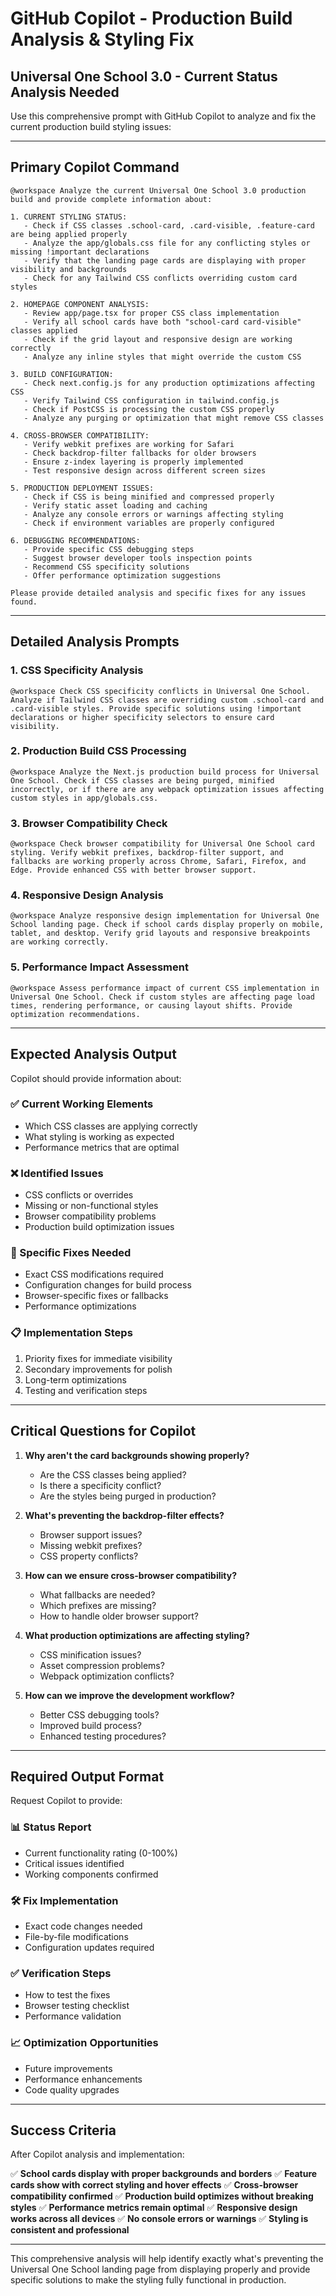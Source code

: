 # GitHub Copilot - Production Build Analysis & Styling Fix

## Universal One School 3.0 - Current Status Analysis Needed

Use this comprehensive prompt with GitHub Copilot to analyze and fix the current production build styling issues:

---

## Primary Copilot Command

```
@workspace Analyze the current Universal One School 3.0 production build and provide complete information about:

1. CURRENT STYLING STATUS:
   - Check if CSS classes .school-card, .card-visible, .feature-card are being applied properly
   - Analyze the app/globals.css file for any conflicting styles or missing !important declarations
   - Verify that the landing page cards are displaying with proper visibility and backgrounds
   - Check for any Tailwind CSS conflicts overriding custom card styles

2. HOMEPAGE COMPONENT ANALYSIS:
   - Review app/page.tsx for proper CSS class implementation
   - Verify all school cards have both "school-card card-visible" classes applied
   - Check if the grid layout and responsive design are working correctly
   - Analyze any inline styles that might override the custom CSS

3. BUILD CONFIGURATION:
   - Check next.config.js for any production optimizations affecting CSS
   - Verify Tailwind CSS configuration in tailwind.config.js
   - Check if PostCSS is processing the custom CSS properly
   - Analyze any purging or optimization that might remove CSS classes

4. CROSS-BROWSER COMPATIBILITY:
   - Verify webkit prefixes are working for Safari
   - Check backdrop-filter fallbacks for older browsers
   - Ensure z-index layering is properly implemented
   - Test responsive design across different screen sizes

5. PRODUCTION DEPLOYMENT ISSUES:
   - Check if CSS is being minified and compressed properly
   - Verify static asset loading and caching
   - Analyze any console errors or warnings affecting styling
   - Check if environment variables are properly configured

6. DEBUGGING RECOMMENDATIONS:
   - Provide specific CSS debugging steps
   - Suggest browser developer tools inspection points
   - Recommend CSS specificity solutions
   - Offer performance optimization suggestions

Please provide detailed analysis and specific fixes for any issues found.
```

---

## Detailed Analysis Prompts

### 1. CSS Specificity Analysis
```
@workspace Check CSS specificity conflicts in Universal One School. Analyze if Tailwind CSS classes are overriding custom .school-card and .card-visible styles. Provide specific solutions using !important declarations or higher specificity selectors to ensure card visibility.
```

### 2. Production Build CSS Processing
```
@workspace Analyze the Next.js production build process for Universal One School. Check if CSS classes are being purged, minified incorrectly, or if there are any webpack optimization issues affecting custom styles in app/globals.css.
```

### 3. Browser Compatibility Check
```
@workspace Check browser compatibility for Universal One School card styling. Verify webkit prefixes, backdrop-filter support, and fallbacks are working properly across Chrome, Safari, Firefox, and Edge. Provide enhanced CSS with better browser support.
```

### 4. Responsive Design Analysis
```
@workspace Analyze responsive design implementation for Universal One School landing page. Check if school cards display properly on mobile, tablet, and desktop. Verify grid layouts and responsive breakpoints are working correctly.
```

### 5. Performance Impact Assessment
```
@workspace Assess performance impact of current CSS implementation in Universal One School. Check if custom styles are affecting page load times, rendering performance, or causing layout shifts. Provide optimization recommendations.
```

---

## Expected Analysis Output

Copilot should provide information about:

### ✅ Current Working Elements
- Which CSS classes are applying correctly
- What styling is working as expected
- Performance metrics that are optimal

### ❌ Identified Issues
- CSS conflicts or overrides
- Missing or non-functional styles
- Browser compatibility problems
- Production build optimization issues

### 🔧 Specific Fixes Needed
- Exact CSS modifications required
- Configuration changes for build process
- Browser-specific fixes or fallbacks
- Performance optimizations

### 📋 Implementation Steps
1. Priority fixes for immediate visibility
2. Secondary improvements for polish
3. Long-term optimizations
4. Testing and verification steps

---

## Critical Questions for Copilot

1. **Why aren't the card backgrounds showing properly?**
   - Are the CSS classes being applied?
   - Is there a specificity conflict?
   - Are the styles being purged in production?

2. **What's preventing the backdrop-filter effects?**
   - Browser support issues?
   - Missing webkit prefixes?
   - CSS property conflicts?

3. **How can we ensure cross-browser compatibility?**
   - What fallbacks are needed?
   - Which prefixes are missing?
   - How to handle older browser support?

4. **What production optimizations are affecting styling?**
   - CSS minification issues?
   - Asset compression problems?
   - Webpack optimization conflicts?

5. **How can we improve the development workflow?**
   - Better CSS debugging tools?
   - Improved build process?
   - Enhanced testing procedures?

---

## Required Output Format

Request Copilot to provide:

### 📊 Status Report
- Current functionality rating (0-100%)
- Critical issues identified
- Working components confirmed

### 🛠️ Fix Implementation
- Exact code changes needed
- File-by-file modifications
- Configuration updates required

### ✅ Verification Steps
- How to test the fixes
- Browser testing checklist
- Performance validation

### 📈 Optimization Opportunities
- Future improvements
- Performance enhancements
- Code quality upgrades

---

## Success Criteria

After Copilot analysis and implementation:

✅ **School cards display with proper backgrounds and borders**
✅ **Feature cards show with correct styling and hover effects**
✅ **Cross-browser compatibility confirmed**
✅ **Production build optimizes without breaking styles**
✅ **Performance metrics remain optimal**
✅ **Responsive design works across all devices**
✅ **No console errors or warnings**
✅ **Styling is consistent and professional**

---

This comprehensive analysis will help identify exactly what's preventing the Universal One School landing page from displaying properly and provide specific solutions to make the styling fully functional in production.